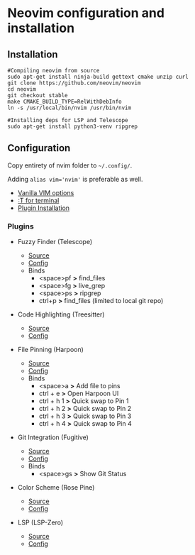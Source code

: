 # Neovim configuration and installation

## Installation
	#Compiling neovim from source
	sudo apt-get install ninja-build gettext cmake unzip curl
	git clone https://github.com/neovim/neovim
	cd neovim
	git checkout stable
	make CMAKE_BUILD_TYPE=RelWithDebInfo
	ln -s /usr/local/bin/nvim /usr/bin/nvim

    #Installing deps for LSP and Telescope
    sudo apt-get install python3-venv ripgrep


## Configuration
Copy entirety of nvim folder to `~/.config/`.

Adding `alias vim='nvim'` is preferable as well.

* [Vanilla VIM options](https://github.com/Kareth-io/homedir/blob/main/nvim/lua/config/options.lua)
* [:T for terminal](https://github.com/Kareth-io/homedir/blob/main/nvim/lua/config/commands.lua)
* [Plugin Installation](https://github.com/Kareth-io/homedir/blob/main/nvim/lua/plugins.lua)

### Plugins
* Fuzzy Finder (Telescope)
  * [Source](https://github.com/nvim-telescope/telescope.nvim)
  * [Config](https://github.com/Kareth-io/homedir/blob/main/nvim/lua/plugin/telescope.lua)
  * Binds
    * \<space\>pf **__>__** find_files
    * \<space\>fg **__>__** live_grep
    * \<space\>ps **__>__** ripgrep
    * ctrl+p **__>__** find_files (limited to local git repo)
* Code Highlighting (Treesitter)
    * [Source](https://github.com/nvim-treesitter/nvim-treesitter)
    * [Config](https://github.com/Kareth-io/homedir/blob/main/nvim/lua/plugin/treesitter.lua)
* File Pinning (Harpoon)
    * [Source](https://github.com/ThePrimeagen/harpoon)
    * [Config](https://github.com/Kareth-io/homedir/blob/main/nvim/lua/plugin/harpoon.lua)
    * Binds
        * \<space\>a **__>__** Add file to pins
        * ctrl + e **__>__** Open Harpoon UI
        * ctrl + h 1 **__>__** Quick swap to Pin 1
        * ctrl + h 2 **__>__** Quick swap to Pin 2
        * ctrl + h 3 **__>__** Quick swap to Pin 3
        * ctrl + h 4 **__>__** Quick swap to Pin 4

* Git Integration (Fugitive)
    * [Source](https://github.com/tpope/vim-fugitive)
    * [Config](https://github.com/Kareth-io/homedir/blob/main/nvim/lua/plugin/fugitive.lua)
    * Binds
        * \<space\>gs **__>__** Show Git Status
* Color Scheme (Rose Pine)
    * [Source](https://github.com/rose-pine/neovim)
    * [Config](https://github.com/Kareth-io/homedir/blob/main/nvim/lua/plugin/colorscheme.lua)
* LSP (LSP-Zero)
    * [Source](https://github.com/VonHeikemen/lsp-zero.nvim)
    * [Config](https://github.com/Kareth-io/homedir/blob/main/nvim/lua/plugin/lsp.lua)
